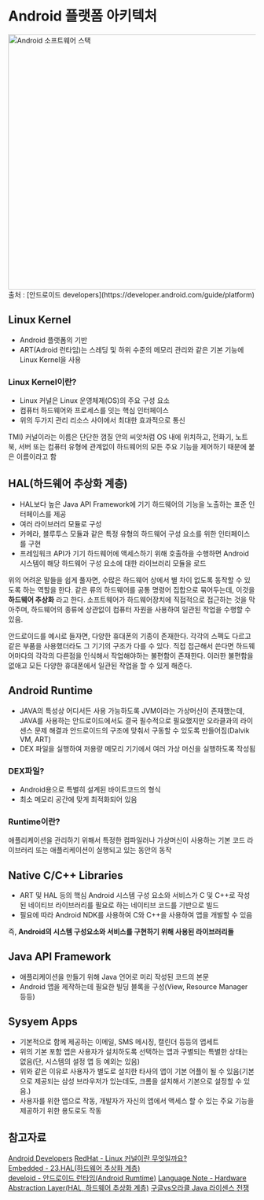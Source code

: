 # Android 플랫폼 아키텍처
<img src="https://developer.android.com/guide/platform/images/android-stack_2x.png" alt="Android 소프트웨어 스택" width="519">
출처 : [안드로이드 developers](https://developer.android.com/guide/platform)

## Linux Kernel
+ Android 플랫폼의 기반
+ ART(Adroid 런타임)는 스레딩 및 하위 수준의 메모리 관리와 같은 기본 기능에 Linux Kernel을 사용

### Linux Kernel이란?
+ Linux 커널은 Linux 운영체제(OS)의 주요 구성 요소
+ 컴퓨터 하드웨어와 프로세스를 잇는 핵심 인터페이스
+ 위의 두가지 관리 리소스 사이에서 최대한 효과적으로 통신

TMI) 커널이라는 이름은 단단한 껌질 안의 씨앗처럼 OS 내에 위치하고,
     전화기, 노트북, 서버 또는 컴퓨터 유형에 관계없이 하드웨어의 모든 주요 기능을 제어하기 때문에 붙은 이름이라고 함

## HAL(하드웨어 추상화 계층)
+ HAL보다 높은 Java API Framework에 기기 하드웨어의 기능을 노출하는 표준 인터페이스를 제공
+ 여러 라이브러리 모듈로 구성
+ 카메라, 블루투스 모듈과 같은 특정 유형의 하드웨어 구성 요소를 위한 인터페이스를 구현
+ 프레임워크 API가 기기 하드웨어에 액세스하기 위해 호출하을 수행하면 Android 시스템이 해당 하드웨어 구성 요소에 대한 라이브러리 모듈을 로드
   
위의 어려운 말들을 쉽게 풀자면, 수많은 하드웨어 상에서 별 차이 없도록 동작할 수 있도록 하는 역할을 한다.
같은 류의 하드웨어를 공통 명령어 집합으로 묶어두는데, 이것을 **하드웨어 추상화** 라고 한다.
소프트웨어가 하드웨어장치에 직접적으로 접근하는 것을 막아주며, 하드웨어의 종류에 상관없이 컴퓨터 자원을 사용하여 일관된 작업을 수행할 수 있음.

안드로이드를 예시로 들자면, 다양한 휴대폰의 기종이 존재한다. 각각의 스펙도 다르고 같은 부품을 사용했더라도 그 기기의 구조가 다를 수 있다. 직접 접근해서 쓴다면 하드웨어마다의 각각의 다른점을 인식해서 작업해야하는 불편함이 존재한다.
이러한 불편함을 없애고 모든 다양한 휴대폰에서 일관된 작업을 할 수 있게 해준다.

## Android Runtime
+ JAVA의 특성상 어디서든 사용 가능하도록 JVM이라는 가상머신이 존재했는데, JAVA를 사용하는 안드로이드에서도 결국 필수적으로 필요했지만 오라클과의 라이센스 문제 해결과 안드로이드의 구조에 맞춰서 구동할 수 있도록 만들어짐(Dalvik VM, ART)
+ DEX 파일을 실행하여 저용량 메모리 기기에서 여러 가상 머신을 실행하도록 작성됨

### DEX파일?
+ Android용으로 특별히 설계된 바이트코드의 형식
+ 최소 메모리 공간에 맞게 최적화되어 있음

### Runtime이란?
애플리케이션을 관리하기 위해서 특정한 컴파일러나 가상머신이 사용하는 기본 코드 라이브러리 또는 애플리케이션이 실행되고 있는 동안의 동작

## Native C/C++ Libraries
+ ART 및 HAL 등의 핵심 Android 시스템 구성 요소와 서비스가 C 및 C++로 작성된 네이티브 라이브러리를 필요로 하는 네이티브 코드를 기반으로 빌드
+ 필요에 따라 Android NDK를 사용하여 C와 C++을 사용하여 앱을 개발할 수 있음

즉, **Android의 시스템 구성요소와 서비스를 구현하기 위해 사용된 라이브러리들**

## Java API Framework
+  애플리케이션을 만들기 위해 Java 언어로 미리 작성된 코드의 본문
+  Android 앱을 제작하는데 필요한 빌딩 블록을 구성(View, Resource Manager 등등)

## Sysyem Apps
+ 기본적으로 함께 제공하는 이메일, SMS 메시징, 캘린더 등등의 앱세트
+ 위의 기본 포함 앱은 사용자가 설치하도록 선택하는 앱과 구별되는 특별한 상태는 없음(단, 시스템의 설정 앱 등 예외는 있음)
+ 위와 같은 이유로 사용자가 별도로 설치한 타사의 앱이 기본 어플이 될 수 있음(기본으로 제공되는 삼성 브라우저가 있는데도, 크롬을 설치해서 기본으로 설정할 수 있음.)
+ 사용자를 위한 앱으로 작동, 개발자가 자신의 앱에서 액세스 할 수 있는 주요 기능을 제공하기 위한 용도로도 작동


## 참고자료
[Android Developers](https://developer.android.com/guide/platform)
[RedHat - Linux 커널이란 무엇일까요?](https://www.redhat.com/ko/topics/linux/what-is-the-linux-kernel)   
[Embedded - 23.HAL(하드웨어 추상화 계층)](https://coder-in-war.tistory.com/entry/Embedded-23-HAL%ED%95%98%EB%93%9C%EC%9B%A8%EC%96%B4-%EC%B6%94%EC%83%81%ED%99%94-%EA%B3%84%EC%B8%B5)   
[develoid - 안드로이드 런타임(Android Rumtime)](https://develoid.github.io/android/android-runtime.html)
[Language Note - Hardware Abstraction Layer(HAL, 하드웨어 추상화 계층)](https://angangmoddi.tistory.com/57)
[구글vs오라클 Java 라이센스 전쟁](http://taewan.kim/post/android_java_war_8years/)


